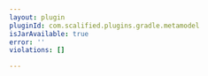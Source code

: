 ```yaml
---
layout: plugin
pluginId: com.scalified.plugins.gradle.metamodel
isJarAvailable: true
error: ''
violations: []

---
```

